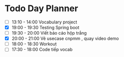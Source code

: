 

# Todo Day Planner

- [ ] 13:10 - 14:00 Vocabulary project
- [x] 19:00 - 19:30 Testing Spring boot
- [ ] 19:30 - 20:00 Viết báo cáo hộp trắng
- [x] 20:00 - 21:00 Vẽ usecase cnpmm , quay video demo
- [ ] 18:00 - 18:30 Workout
- [ ] 17:30 - 18:00 Code tiếp vocab